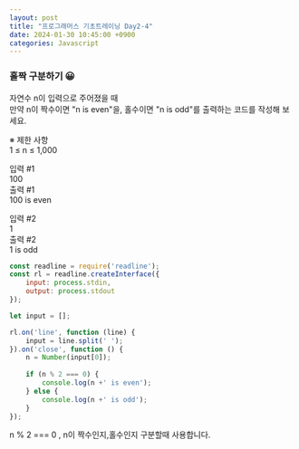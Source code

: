 ```yaml
---
layout: post
title: "프로그래머스 기초트레이닝 Day2-4"
date: 2024-01-30 10:45:00 +0900
categories: Javascript
---
```

### 홀짝 구분하기 😀

자연수 n이 입력으로 주어졌을 때<br>
만약 n이 짝수이면 "n is even"을, 홀수이면 "n is odd"를 출력하는 코드를 작성해 보세요.<br>

※ 제한 사항<br>
1 ≤ n ≤ 1,000

입력 #1<br>
100<br>
출력 #1<br>
100 is even

입력 #2<br>
1<br>
출력 #2<br>
1 is odd

```javascript
const readline = require('readline');
const rl = readline.createInterface({
    input: process.stdin,
    output: process.stdout
});

let input = [];

rl.on('line', function (line) {
    input = line.split(' ');
}).on('close', function () {
    n = Number(input[0]);
    
    if (n % 2 === 0) {
        console.log(n +' is even');
    } else {
        console.log(n +' is odd');
    }
});
```
n % 2 === 0 , n이 짝수인지,홀수인지 구분할때 사용합니다.
